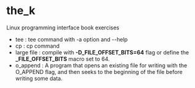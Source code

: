 # the_k

Linux programming interface book exercises
- tee : tee command with -a option and --help
- cp : cp command
- large file : compile with **-D_FILE_OFFSET_BITS=64** flag or define the **_FILE_OFFSET_BITS** macro set to 64.
- o_append : A  program that  opens  an existing file  for writing  with the O_APPEND flag, and
  then  seeks  to  the  beginning  of  the  file  before  writing  some  data.